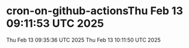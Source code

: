 # cron-on-github-actionsThu Feb 13 09:11:53 UTC 2025
Thu Feb 13 09:35:36 UTC 2025
Thu Feb 13 10:11:50 UTC 2025

